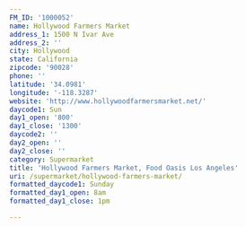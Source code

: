 ```yaml
---
FM_ID: '1000052'
name: Hollywood Farmers Market
address_1: 1500 N Ivar Ave
address_2: ''
city: Hollywood
state: California
zipcode: '90028'
phone: ''
latitude: '34.0981'
longitude: '-118.3287'
website: 'http://www.hollywoodfarmersmarket.net/'
daycode1: Sun
day1_open: '800'
day1_close: '1300'
daycode2: ''
day2_open: ''
day2_close: ''
category: Supermarket
title: 'Hollywood Farmers Market, Food Oasis Los Angeles'
uri: /supermarket/hollywood-farmers-market/
formatted_daycode1: Sunday
formatted_day1_open: 8am
formatted_day1_close: 1pm

---
```

